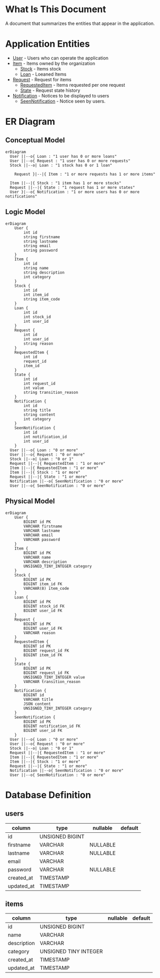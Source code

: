 # What Is This Document

A document that summarizes the entities that appear in the application.

# Application Entities

- [User]() - Users who can operate the application
- [Item](./Item/overview.md) - Items owned by the organization
	- [Stock]() - Items stock
	- [Loan]() - Loeaned Items
- [Request]() - Request for items
	- [RequestedItem]() - Items requested per one request
	- [State]() - Request state history
- [Notification]() - Notices to be displayed to users 
	- [SeenNotification]() - Notice seen by users.

# ER Diagram

## Conceptual Model

```mermaid
erDiagram
  User ||--o{ Loan : "1 user has 0 or more loans"
  User ||--o{ Request : "1 user has 0 or more requests"
  Stock ||--o| Loan : "1 stock has 0 or 1 loan"
  
	Request }|--|{ Item : "1 or more requests has 1 or more items"

  Item ||--|{ Stock : "1 item has 1 or more stocks"
  Request ||--|{ State : "1 request has 1 or more states"
  User }|--o{ Notification : "1 or more users has 0 or more notifications"
```

## Logic Model
```mermaid
erDiagram
	User {
		int id
		string firstname
		string lastname
		string email
		string password
	}
	Item {
		int id
		string name
		string description
		int category
	}
	Stock {
		int id
		int item_id
		string item_code
	}
	Loan {
		int id
		int stock_id
		int user_id
	}
	Request {
		int id
		int user_id
		string reason
	}
	RequestedItem {
		int id
		request_id
		item_id
	}
	State {
		int id
		int request_id
		int value
		string transition_reason
	}
	Notification {
		int id
		string title
		string content
		int category
	}
	SeenNotification {
		int id
		int notification_id
		int user_id
	}
  User ||--o{ Loan : "0 or more"
  User ||--o{ Request : "0 or more"
  Stock ||--o| Loan : "0 or 1"
  Request ||--|{ RequestedItem : "1 or more"
  Item ||--|{ RequestedItem : "1 or more"
  Item ||--|{ Stock : "1 or more"
  Request ||--|{ State : "1 or more"
  Notification ||--o{ SeenNotification : "0 or more"
  User ||--o{ SeenNotification : "0 or more"
```

## Physical Model
```mermaid
erDiagram
	User {
		BIGINT id PK
		VARCHAR firstname
		VARCHAR lastname
		VARCHAR email
		VARCHAR password
	}
	Item {
		BIGINT id PK
		VARCHAR name
		VARCHAR description
		UNSIGNED_TINY_INTEGER category
	}
	Stock {
		BIGINT id PK
		BIGINT item_id FK
		VARCHAR(8) item_code
	}
	Loan {
		BIGINT id PK
		BIGINT stock_id FK
		BIGINT user_id FK
	}
	Request {
		BIGINT id PK
		BIGINT user_id FK
		VARCHAR reason
	}
	RequestedItem {
		BIGINT id PK
		BIGINT request_id FK
		BIGINT item_id FK
	}
	State {
		BIGINT id PK
		BIGINT request_id FK
		UNSIGNED_TINY_INTEGER value
		VARCHAR transition_reason
	}
	Notification {
		BIGINT id
		VARCHAR title
		JSON content
		UNSIGNED_TINY_INTEGER category
	}
	SeenNotification {
		BIGINT id PK
		BIGINT notification_id FK
		BIGINT user_id FK
	}
  User ||--o{ Loan : "0 or more"
  User ||--o{ Request : "0 or more"
  Stock ||--o| Loan : "0 or 1"
  Request ||--|{ RequestedItem : "1 or more"
  Item ||--|{ RequestedItem : "1 or more"
  Item ||--|{ Stock : "1 or more"
  Request ||--|{ State : "1 or more"
  Notification ||--o{ SeenNotification : "0 or more"
  User ||--o{ SeenNotification : "0 or more"
```

# Database Definition

## users

| column | type | nullable | default |
| ------ | ---- | -------- | ------- |
| id | UNSIGNED BIGINT | | |
| firstname | VARCHAR | NULLABLE | |
| lastname | VARCHAR | NULLABLE | |
| email | VARCHAR | | |
| password | VARCHAR | NULLABLE | |
| created_at | TIMESTAMP | | |
| updated_at | TIMESTAMP | | |

## items

| column | type | nullable | default |
| ------ | ---- | -------- | ------- |
| id | UNSIGNED BIGINT | | |
| name | VARCHAR | | |
| description | VARCHAR | | |
| category | UNSIGNED TINY INTEGER | | |
| created_at | TIMESTAMP | | |
| updated_at | TIMESTAMP | | |
